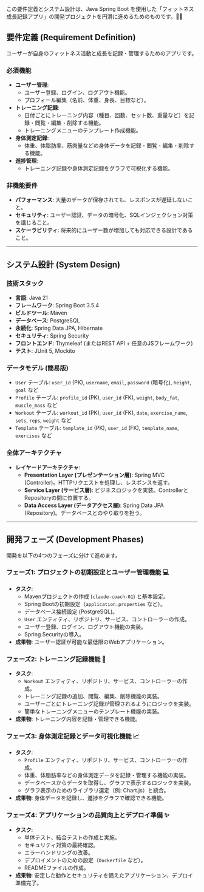 この要件定義とシステム設計は、Java Spring Boot を使用した「フィットネス成長記録アプリ」の開発プロジェクトを円滑に進めるためのものです。🏋️‍♂️

## 要件定義 (Requirement Definition)

ユーザーが自身のフィットネス活動と成長を記録・管理するためのアプリです。

### 必須機能

* **ユーザー管理**:
    * ユーザー登録、ログイン、ログアウト機能。
    * プロフィール編集（名前、体重、身長、目標など）。
* **トレーニング記録**:
    * 日付ごとにトレーニング内容（種目、回数、セット数、重量など）を記録・閲覧・編集・削除する機能。
    * トレーニングメニューのテンプレート作成機能。
* **身体測定記録**:
    * 体重、体脂肪率、筋肉量などの身体データを記録・閲覧・編集・削除する機能。
* **進捗管理**:
    * トレーニング記録や身体測定記録をグラフで可視化する機能。

### 非機能要件

* **パフォーマンス**: 大量のデータが保存されても、レスポンスが遅延しないこと。
* **セキュリティ**: ユーザー認証、データの暗号化、SQLインジェクション対策を講じること。
* **スケーラビリティ**: 将来的にユーザー数が増加しても対応できる設計であること。

---

## システム設計 (System Design)

### 技術スタック

* **言語**: Java 21
* **フレームワーク**: Spring Boot 3.5.4
* **ビルドツール**: Maven
* **データベース**: PostgreSQL
* **永続化**: Spring Data JPA, Hibernate
* **セキュリティ**: Spring Security
* **フロントエンド**: Thymeleaf (またはREST API + 任意のJSフレームワーク)
* **テスト**: JUnit 5, Mockito

### データモデル (簡易版)

* `User` テーブル: `user_id` (PK), `username`, `email`, `password` (暗号化), `height`, `goal` など
* `Profile` テーブル: `profile_id` (PK), `user_id` (FK), `weight`, `body_fat`, `muscle_mass` など
* `Workout` テーブル: `workout_id` (PK), `user_id` (FK), `date`, `exercise_name`, `sets`, `reps`, `weight` など
* `Template` テーブル: `template_id` (PK), `user_id` (FK), `template_name`, `exercises` など

### 全体アーキテクチャ

* **レイヤードアーキテクチャ**:
    * **Presentation Layer (プレゼンテーション層)**: Spring MVC (Controller)。HTTPリクエストを処理し、レスポンスを返す。
    * **Service Layer (サービス層)**: ビジネスロジックを実装。ControllerとRepositoryの間に位置する。
    * **Data Access Layer (データアクセス層)**: Spring Data JPA (Repository)。データベースとのやり取りを担う。

---

## 開発フェーズ (Development Phases)

開発を以下の4つのフェーズに分けて進めます。

### フェーズ1: プロジェクトの初期設定とユーザー管理機能 💻

* **タスク**:
    * Mavenプロジェクトの作成 (`claude-coach-01`) と基本設定。
    * Spring Bootの初期設定（`application.properties` など）。
    * データベース接続設定 (PostgreSQL)。
    * `User` エンティティ、リポジトリ、サービス、コントローラーの作成。
    * ユーザー登録、ログイン、ログアウト機能の実装。
    * Spring Securityの導入。
* **成果物**: ユーザー認証が可能な最低限のWebアプリケーション。

### フェーズ2: トレーニング記録機能 📝

* **タスク**:
    * `Workout` エンティティ、リポジトリ、サービス、コントローラーの作成。
    * トレーニング記録の追加、閲覧、編集、削除機能の実装。
    * ユーザーごとにトレーニング記録が管理されるようにロジックを実装。
    * 簡単なトレーニングメニューのテンプレート機能の実装。
* **成果物**: トレーニング内容を記録・管理できる機能。

### フェーズ3: 身体測定記録とデータ可視化機能 📈

* **タスク**:
    * `Profile` エンティティ、リポジトリ、サービス、コントローラーの作成。
    * 体重、体脂肪率などの身体測定データを記録・管理する機能の実装。
    * データベースからデータを取得し、グラフで表示するロジックを実装。
    * グラフ表示のためのライブラリ選定（例: Chart.js）と統合。
* **成果物**: 身体データを記録し、進捗をグラフで確認できる機能。

### フェーズ4: アプリケーションの品質向上とデプロイ準備 ✨

* **タスク**:
    * 単体テスト、結合テストの作成と実施。
    * セキュリティ対策の最終確認。
    * エラーハンドリングの改善。
    * デプロイメントのための設定（`Dockerfile` など）。
    * READMEファイルの作成。
* **成果物**: 安定した動作とセキュリティを備えたアプリケーション、デプロイ準備完了。